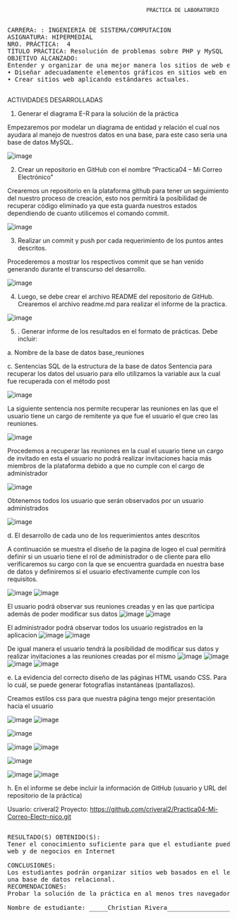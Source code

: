 
                                               	PRÁCTICA DE LABORATORIO 

<pre> 
CARRERA: : INGENIERIA DE SISTEMA/COMPUTACION	
ASIGNATURA: HIPERMEDIAL
NRO. PRÁCTICA:	4	
TÍTULO PRÁCTICA: Resolución de problemas sobre PHP y MySQL
OBJETIVO ALCANZADO:
Entender y organizar de una mejor manera los sitios de web en Internet
• Diseñar adecuadamente elementos gráficos en sitios web en Internet.
• Crear sitios web aplicando estándares actuales.

</pre>

ACTIVIDADES DESARROLLADAS
1.	Generar el diagrama E-R para la solución de la práctica 

Empezaremos por modelar un diagrama de entidad y relación el cual nos ayudara al manejo de nuestros datos en una base, para este caso seria una base de datos MySQL.

![image](https://user-images.githubusercontent.com/52549697/69506825-43312e00-0efe-11ea-90d0-1a00ceebf3c3.png)

2.	Crear un repositorio en GitHub con el nombre “Practica04 – Mi Correo Electrónico”

Crearemos un repositorio en la plataforma github para tener un seguimiento del nuestro proceso de creación, esto nos permitirá la posibilidad de recuperar código eliminado ya que esta guarda nuestros estados dependiendo de cuanto utilicemos el comando commit.

![image](https://user-images.githubusercontent.com/52549697/69507259-ea629500-0eff-11ea-9cf2-3413f92b3791.png)

3.	Realizar un commit y push por cada requerimiento de los puntos antes descritos.

Procederemos a mostrar los respectivos commit que se han venido generando durante el transcurso del desarrollo.

![image](https://user-images.githubusercontent.com/52549697/69507337-285fb900-0f00-11ea-8d39-5d17561318f8.png)


4.	Luego, se debe crear el archivo README del repositorio de GitHub.
Crearemos el archivo readme.md para realizar el informe de la practica.

![image](https://user-images.githubusercontent.com/52549697/69507461-9d32f300-0f00-11ea-8314-fb1cab8e29b3.png)

5.	. Generar informe de los resultados en el formato de prácticas. Debe incluir:

a.	Nombre de la base de datos
    base_reuniones

c.	Sentencias SQL de la estructura de la base de datos
Sentencia para recuperar los datos del usuario para ello utilizamos la variable aux la cual fue recuperada con el método post

![image](https://user-images.githubusercontent.com/52549697/69507685-5c87a980-0f01-11ea-9365-5554069d9c0a.png)

La siguiente sentencia nos permite recuperar las reuniones en las que el usuario tiene un cargo de remitente ya que fue el usuario el que creo las reuniones.

![image](https://user-images.githubusercontent.com/52549697/69507731-8640d080-0f01-11ea-88b9-bc1a715e887c.png)


Procedemos a recuperar las reuniones en la cual el usuario tiene un cargo de invitado en esta el usuario no podrá realizar invitaciones hacia más miembros de la plataforma debido a que no cumple con el cargo de administrador 


![image](https://user-images.githubusercontent.com/52549697/69507801-c86a1200-0f01-11ea-9e6c-d64914c58330.png)


Obtenemos todos los usuario que serán observados por un usuario administrados

![image](https://user-images.githubusercontent.com/52549697/69507888-30b8f380-0f02-11ea-8a32-18eb8e552120.png)

d.	El desarrollo de cada uno de los requerimientos antes descritos

A continuación se muestra el diseño de la pagina de logeo el cual permitirá definir si un usuario tiene el rol de administrador o de cliente para ello verificaremos su cargo con la que se encuentra guardada en nuestra base de datos y definiremos si el usuario efectivamente cumple con los requisitos.


![image](https://user-images.githubusercontent.com/52549697/69508142-d1a7ae80-0f02-11ea-9516-d9ceca708f37.png)
![image](https://user-images.githubusercontent.com/52549697/69508231-306d2800-0f03-11ea-8237-e6e1883a6a32.png)


El usuario podrá observar sus reuniones creadas y en las que participa además de poder modificar sus datos
![image](https://user-images.githubusercontent.com/52549697/69508394-8d68de00-0f03-11ea-9c40-9c4c63c7f596.png)
![image](https://user-images.githubusercontent.com/52549697/69508424-a96c7f80-0f03-11ea-8465-213dea373c9b.png)

El administrador podrá observar todos los usuario registrados en la aplicacion
![image](https://user-images.githubusercontent.com/52549697/69508513-0e27da00-0f04-11ea-87bd-4357d1c9274e.png)
![image](https://user-images.githubusercontent.com/52549697/69508513-0e27da00-0f04-11ea-87bd-4357d1c9274e.png)

De igual manera el usuario tendrá la posibilidad de modificar sus datos y realizar invitaciones a las reuniones creadas por el mismo
![image](https://user-images.githubusercontent.com/52549697/69508633-57782980-0f04-11ea-8e3b-6f355ffb270e.png)
![image](https://user-images.githubusercontent.com/52549697/69508683-78407f00-0f04-11ea-8652-bccbece19394.png)
![image](https://user-images.githubusercontent.com/52549697/69508731-8abab880-0f04-11ea-814d-7cc80392a20e.png)
![image](https://user-images.githubusercontent.com/52549697/69508789-b5a50c80-0f04-11ea-86b2-3064e40150e6.png)

e.	La evidencia del correcto diseño de las páginas HTML usando CSS. Para lo cuál, se puede generar fotografías instantáneas (pantallazos).

Creamos estilos css para que nuestra página tengo mejor presentación hacia el usuario 

![image](https://user-images.githubusercontent.com/52549697/69508835-e4bb7e00-0f04-11ea-897d-5e179a1f20e0.png)
![image](https://user-images.githubusercontent.com/52549697/69508856-f8ff7b00-0f04-11ea-86e7-14ded8df26dc.png)

![image](https://user-images.githubusercontent.com/52549697/69508882-20eede80-0f05-11ea-89a3-b7a17232ac87.png)


![image](https://user-images.githubusercontent.com/52549697/69508959-54ca0400-0f05-11ea-989f-c83f6f8c9ee7.png)
![image](https://user-images.githubusercontent.com/52549697/69508988-63b0b680-0f05-11ea-9c79-f339fcad31f1.png)

![image](https://user-images.githubusercontent.com/52549697/69508988-63b0b680-0f05-11ea-9c79-f339fcad31f1.png)

![image](https://user-images.githubusercontent.com/52549697/69509102-b4c0aa80-0f05-11ea-8432-2ac840cfcb79.png)
![image](https://user-images.githubusercontent.com/52549697/69509171-036e4480-0f06-11ea-87ca-8f12fe5c4ecd.png)



h.	En el informe se debe incluir la información de GitHub (usuario y URL del repositorio de la práctica)

Usuario: criveral2
Proyecto: https://github.com/criveral2/Practica04-Mi-Correo-Electr-nico.git

<pre>

RESULTADO(S) OBTENIDO(S):
Tener el conocimiento suficiente para que el estudiante pueda entender y organizar de una mejor manera los sitios de
web y de negocios en Internet

CONCLUSIONES:
Los estudiantes podrán organizar sitios web basados en el lenguaje de programación PHP para persistir información en
una base de datos relacional.
RECOMENDACIONES:
Probar la solución de la práctica en al menos tres navegadores web; Google Chrome, Firefox y Safari

Nombre de estudiante: _____Christian Rivera________________________

</pre>
